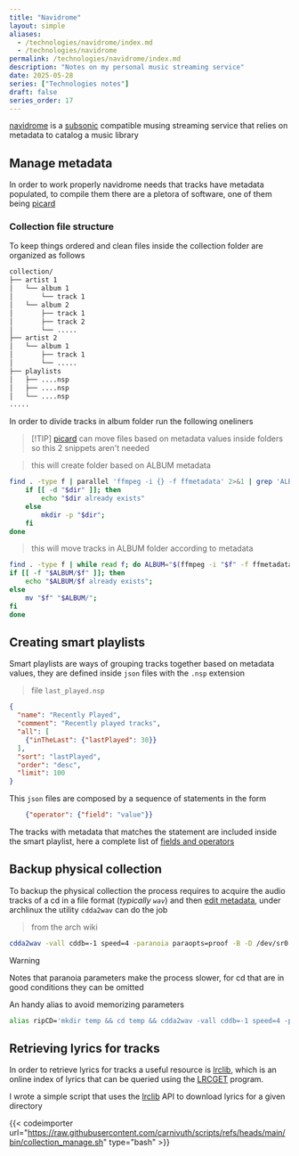 ```yaml
---
title: "Navidrome"
layout: simple
aliases:
  - /technologies/navidrome/index.md
  - /technologies/navidrome
permalink: /technologies/navidrome/index.md
description: "Notes on my personal music streaming service"
date: 2025-05-28
series: ["Technologies notes"]
draft: false
series_order: 17
---
```


 [navidrome](https://www.navidrome.org/) is a [subsonic](https://www.subsonic.org/pages/index.jsp) compatible musing streaming service that relies on metadata to catalog a music library

## Manage metadata

In order to work properly navidrome needs that tracks have metadata populated, to compile them there are a pletora of software, one of them being [picard](https://picard.musicbrainz.org/)

### Collection file structure

To keep things ordered and clean files inside the collection folder are organized as follows

```txt
collection/
├── artist 1
│   └── album 1
│       └── track 1
│   └── album 2
│       ├── track 1
│       ├── track 2
│       └── .....
├── artist 2
│   └── album 1
│       ├── track 1
│       └── .....
├── playlists
│   ├── ....nsp
│   ├── ....nsp
│   └── ....nsp
.....
```

In order to divide tracks in album folder run the following oneliners
>[!TIP] [picard](https://picard.musicbrainz.org/) can move files based on metadata values inside folders so this 2 snippets aren't needed

> this will create folder based on ALBUM metadata
```bash
find . -type f | parallel 'ffmpeg -i {} -f ffmetadata' 2>&1 | grep 'ALBUM ' |awk -F':' '{$1=""; print $0}' | while read dir; do
    if [[ -d "$dir" ]]; then
        echo "$dir already exists"
    else
        mkdir -p "$dir";
    fi
done
```

> this will move tracks in ALBUM folder according to metadata
```bash
find . -type f | while read f; do ALBUM="$(ffmpeg -i "$f" -f ffmetadata 2>&1 | grep 'ALBUM ' | awk -F':' '{$1="";print $0}' | awk '{$1=$1;print}')";
if [[ -f "$ALBUM/$f" ]]; then
    echo "$ALBUM/$f already exists";
else
    mv "$f" "$ALBUM/";
fi
done
```

## Creating smart playlists

Smart playlists are ways of grouping tracks together based on metadata values, they are defined inside `json` files with the `.nsp` extension

>file `last_played.nsp`
```json
{
  "name": "Recently Played",
  "comment": "Recently played tracks",
  "all": [
    {"inTheLast": {"lastPlayed": 30}}
  ],
  "sort": "lastPlayed",
  "order": "desc",
  "limit": 100
}
```

This `json` files are composed by a sequence of statements in the form

```json
    {"operator": {"field": "value"}}
```

The tracks with metadata that matches the statement are included inside the smart playlist, here a complete list of [fields and operators](https://www.navidrome.org/docs/usage/smartplaylists/#additional-resources)

## Backup physical collection

To backup the physical collection the process requires to acquire the audio tracks of a cd in a file format (*typically `wav`*) and then [edit metadata](#Manage-metadata), under archlinux the utility `cdda2wav` can do the job

> from the arch wiki
```bash
cdda2wav -vall cddb=-1 speed=4 -paranoia paraopts=proof -B -D /dev/sr0
```
> [!WARNING]
> Notes that paranoia parameters make the process slower, for cd that are in good conditions they can be omitted

An handy alias to avoid memorizing parameters

```bash
alias ripCD='mkdir temp && cd temp && cdda2wav -vall cddb=-1 speed=4 -paranoia paraopts=proof -B -D /dev/sr0'
```

## Retrieving lyrics for tracks

In order to retrieve lyrics for tracks a useful resource is [lrclib](https://lrclib.net), which is an online index of lyrics that can be queried using the [LRCGET](https://github.com/tranxuanthang/lrcget)  program.

I wrote a simple script that uses the [lrclib](https://lrclib.net/docs) API to download lyrics for a given directory

{{< codeimporter url="https://raw.githubusercontent.com/carnivuth/scripts/refs/heads/main/bin/collection_manage.sh" type="bash" >}}
